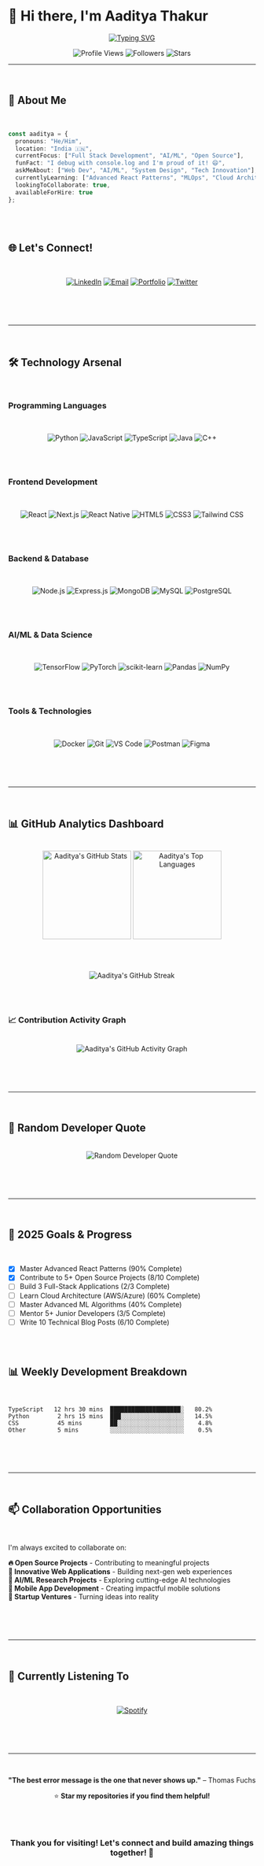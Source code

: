 # 👋 Hi there, I'm Aaditya Thakur



<div align="center">
  
[![Typing SVG](https://readme-typing-svg.herokuapp.com?font=Fira+Code&weight=600&size=28&duration=4000&pause=1000&color=00D9FF&center=true&vCenter=true&multiline=true&width=800&height=100&lines=Software+Engineer+%7C%7C+Full+Stack+Developer;AI%2FML+Enthusiast+%7C%7C+Innovation+Explorer)](https://git.io/typing-svg)

</div>


<div align="center">
  <img src="https://komarev.com/ghpvc/?username=AadityaThakur01&style=for-the-badge&color=0891b2&labelColor=1c1917" alt="Profile Views" />
  <img src="https://img.shields.io/github/followers/AadityaThakur01?style=for-the-badge&color=0891b2&labelColor=1c1917" alt="Followers" />
  <img src="https://img.shields.io/github/stars/AadityaThakur01?style=for-the-badge&color=0891b2&labelColor=1c1917" alt="Stars" />
</div>

---


<br>

## 🚀 About Me

<br>

```typescript
const aaditya = {
  pronouns: "He/Him",
  location: "India 🇮🇳",
  currentFocus: ["Full Stack Development", "AI/ML", "Open Source"],
  funFact: "I debug with console.log and I'm proud of it! 😄",
  askMeAbout: ["Web Dev", "AI/ML", "System Design", "Tech Innovation"],
  currentlyLearning: ["Advanced React Patterns", "MLOps", "Cloud Architecture"],
  lookingToCollaborate: true,
  availableForHire: true
};
```

<br><br>

## 🌐 Let's Connect!

<br>

<div align="center">

[![LinkedIn](https://img.shields.io/badge/LinkedIn-0077B5?style=for-the-badge&logo=linkedin&logoColor=white)](https://linkedin.com/in/aadityathakur)
[![Email](https://img.shields.io/badge/Email-D14836?style=for-the-badge&logo=gmail&logoColor=white)](mailto:taaditya2003@gmail.com)
[![Portfolio](https://img.shields.io/badge/Portfolio-FF5722?style=for-the-badge&logo=todoist&logoColor=white)](https://yourportfolio.com)
[![Twitter](https://img.shields.io/badge/Twitter-1DA1F2?style=for-the-badge&logo=twitter&logoColor=white)](https://twitter.com/yourusername)

</div>

<br><br><br>

---

<br>

## 🛠️ Technology Arsenal

<br>

### Programming Languages

<br>

<div align="center">

![Python](https://img.shields.io/badge/Python-14354C?style=for-the-badge&logo=python&logoColor=white)
![JavaScript](https://img.shields.io/badge/JavaScript-F7DF1E?style=for-the-badge&logo=javascript&logoColor=black)
![TypeScript](https://img.shields.io/badge/TypeScript-007ACC?style=for-the-badge&logo=typescript&logoColor=white)
![Java](https://img.shields.io/badge/Java-ED8B00?style=for-the-badge&logo=openjdk&logoColor=white)
![C++](https://img.shields.io/badge/C++-00599C?style=for-the-badge&logo=c%2B%2B&logoColor=white)

</div>

<br><br>

### Frontend Development

<br>

<div align="center">

![React](https://img.shields.io/badge/React-20232A?style=for-the-badge&logo=react&logoColor=61DAFB)
![Next.js](https://img.shields.io/badge/Next.js-000000?style=for-the-badge&logo=next.js&logoColor=white)
![React Native](https://img.shields.io/badge/React_Native-20232A?style=for-the-badge&logo=react&logoColor=61DAFB)
![HTML5](https://img.shields.io/badge/HTML5-E34F26?style=for-the-badge&logo=html5&logoColor=white)
![CSS3](https://img.shields.io/badge/CSS3-1572B6?style=for-the-badge&logo=css3&logoColor=white)
![Tailwind CSS](https://img.shields.io/badge/Tailwind_CSS-38B2AC?style=for-the-badge&logo=tailwind-css&logoColor=white)

</div>

<br><br>

### Backend & Database

<br>

<div align="center">

![Node.js](https://img.shields.io/badge/Node.js-43853D?style=for-the-badge&logo=node.js&logoColor=white)
![Express.js](https://img.shields.io/badge/Express.js-404D59?style=for-the-badge&logo=express&logoColor=white)
![MongoDB](https://img.shields.io/badge/MongoDB-4EA94B?style=for-the-badge&logo=mongodb&logoColor=white)
![MySQL](https://img.shields.io/badge/MySQL-4479A1?style=for-the-badge&logo=mysql&logoColor=white)
![PostgreSQL](https://img.shields.io/badge/PostgreSQL-316192?style=for-the-badge&logo=postgresql&logoColor=white)

</div>

<br><br>

### AI/ML & Data Science

<br>

<div align="center">

![TensorFlow](https://img.shields.io/badge/TensorFlow-FF6F00?style=for-the-badge&logo=tensorflow&logoColor=white)
![PyTorch](https://img.shields.io/badge/PyTorch-EE4C2C?style=for-the-badge&logo=pytorch&logoColor=white)
![scikit-learn](https://img.shields.io/badge/scikit--learn-F7931E?style=for-the-badge&logo=scikit-learn&logoColor=white)
![Pandas](https://img.shields.io/badge/pandas-150458?style=for-the-badge&logo=pandas&logoColor=white)
![NumPy](https://img.shields.io/badge/NumPy-013243?style=for-the-badge&logo=numpy&logoColor=white)

</div>

<br><br>

### Tools & Technologies

<br>

<div align="center">

![Docker](https://img.shields.io/badge/Docker-0db7ed?style=for-the-badge&logo=docker&logoColor=white)
![Git](https://img.shields.io/badge/Git-F05032?style=for-the-badge&logo=git&logoColor=white)
![VS Code](https://img.shields.io/badge/VS_Code-0078d4?style=for-the-badge&logo=visual%20studio%20code&logoColor=white)
![Postman](https://img.shields.io/badge/Postman-FF6C37?style=for-the-badge&logo=postman&logoColor=white)
![Figma](https://img.shields.io/badge/Figma-F24E1E?style=for-the-badge&logo=figma&logoColor=white)

</div>

<br><br><br>

---

<br>

## 📊 GitHub Analytics Dashboard

<br>

<div align="center">
  
  <img height="180em" src="https://github-readme-stats.vercel.app/api?username=AadityaThakur01&show_icons=true&theme=radical&include_all_commits=true&count_private=true" alt="Aaditya's GitHub Stats"/>
  
  <img height="180em" src="https://github-readme-stats.vercel.app/api/top-langs/?username=AadityaThakur01&layout=compact&langs_count=7&theme=radical" alt="Aaditya's Top Languages"/>
  
</div>

<br><br>

<div align="center">
  
  <img src="https://github-readme-streak-stats.herokuapp.com/?user=AadityaThakur01&theme=radical&hide_border=true" alt="Aaditya's GitHub Streak" />
  
</div>

<br><br>

### 📈 Contribution Activity Graph

<br>

<div align="center">

<img src="https://github-readme-activity-graph.vercel.app/graph?username=AadityaThakur01&bg_color=0d1117&color=5BCDEC&line=5BCDEC&point=FFFFFF&hide_border=true" alt="Aaditya's GitHub Activity Graph" />

</div>

<br><br><br>

---

<br>

## 💭 Random Developer Quote

<br>

<div align="center">

<img src="https://quotes-github-readme.vercel.app/api?type=horizontal&theme=radical" alt="Random Developer Quote" />

</div>

<br><br><br>

---

<br>

## 🎯 2025 Goals & Progress

<br>

- [x] Master Advanced React Patterns (90% Complete)
- [x] Contribute to 5+ Open Source Projects (8/10 Complete)  
- [ ] Build 3 Full-Stack Applications (2/3 Complete)
- [ ] Learn Cloud Architecture (AWS/Azure) (60% Complete)
- [ ] Master Advanced ML Algorithms (40% Complete)
- [ ] Mentor 5+ Junior Developers (3/5 Complete)
- [ ] Write 10 Technical Blog Posts (6/10 Complete)

<br><br>

## 📊 Weekly Development Breakdown

<br>

```text
TypeScript   12 hrs 30 mins  ████████████████████░   80.2%
Python        2 hrs 15 mins  ███░░░░░░░░░░░░░░░░░░   14.5%
CSS           45 mins        ██░░░░░░░░░░░░░░░░░░░    4.8%
Other         5 mins         ░░░░░░░░░░░░░░░░░░░░░    0.5%
```

<br><br><br>

---

<br>

## 📫 Collaboration Opportunities

<br>

I'm always excited to collaborate on:

**🔥 Open Source Projects** - Contributing to meaningful projects  
**🌟 Innovative Web Applications** - Building next-gen web experiences  
**🤖 AI/ML Research Projects** - Exploring cutting-edge AI technologies  
**📱 Mobile App Development** - Creating impactful mobile solutions  
**🎯 Startup Ventures** - Turning ideas into reality  

<br><br><br>

---

<br>

## 🎵 Currently Listening To

<br>

<div align="center">

[![Spotify](https://novatorem.vercel.app/api/spotify)](https://open.spotify.com/user/yourusername)

</div>

<br><br><br>

---

<br>

<div align="center">

**"The best error message is the one that never shows up."** – Thomas Fuchs


⭐ **Star my repositories if you find them helpful!**

<br><br>

### Thank you for visiting! Let's connect and build amazing things together! 🚀

</div>
